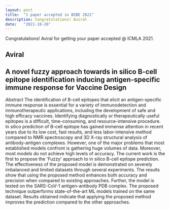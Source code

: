 ```yaml
---
layout: post
title:  "1 paper accepted in BIBE 2021"
description: Congratulations! Aviral
date:   "2021-10-26"
---
```


Congratulations! Aviral for getting your paper accepted @ ICMLA 2021.

## Aviral 
## A novel fuzzy approach towards in silico B-cell epitope identification inducing antigen-specific immune response for Vaccine Design
*Abstract*
The identification of B-cell epitopes that elicit an antigen-specific immune response is essential for a variety of immunodetection and immunotherapeutic applications, including the development of safe and high efficacy vaccines. Identifying diagnostically or therapeutically useful epitopes is a difficult, time-consuming, and resource-intensive procedure. In silico prediction of B-cell epitope has gained immense attention in recent years due to its low cost, fast results, and less labor-intensive method compared to NMR spectroscopy and 3D X-ray structural analysis of antibody-antigen complexes. However, one of the major problems that most established models confront is gathering huge volumes of data. Moreover, most models do not achieve high levels of accuracy. The current work is the first to propose the 'Fuzzy' approach to in silico B-cell epitope prediction. The effectiveness of the proposed model is demonstrated on severely imbalanced and limited datasets through several experiments. The results show that using the proposed method enhances both accuracy and precision when compared to existing approaches. Further, the model is tested on the SARS-CoV-1 antigen-antibody PDB complex. The proposed technique outperforms state-of-the-art ML models trained on the same dataset. Results obtained indicate that applying the proposed method improves the prediction compared to the other approaches.
